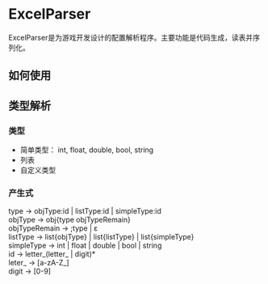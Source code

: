 # ExcelParser

ExcelParser是为游戏开发设计的配置解析程序。主要功能是代码生成，读表并序列化。

## 如何使用

## 类型解析

### 类型

* 简单类型： int, float, double, bool, string
* 列表
* 自定义类型

### 产生式

type -> objType:id | listType:id | simpleType:id  
objType -> obj{type objTypeRemain}  
objTypeRemain -> ;type | ε  
listType -> list{objType} | list{listType} | list{simpleType}  
simpleType -> int | float | double | bool | string  
id -> letter_(letter_ | digit)*  
leter_ -> [a-zA-Z_]  
digit -> [0-9]  